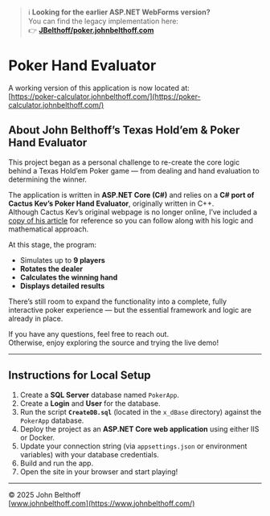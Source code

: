 > ℹ️ **Looking for the earlier ASP.NET WebForms version?**  
> You can find the legacy implementation here:  
> 👉 **[JBelthoff/poker.johnbelthoff.com](https://github.com/JBelthoff/poker.johnbelthoff.com)**

 # Poker Hand Evaluator

A working version of this application is now located at:  
[https://poker-calculator.johnbelthoff.com/](https://poker-calculator.johnbelthoff.com/)

## About John Belthoff’s Texas Hold’em & Poker Hand Evaluator

This project began as a personal challenge to re-create the core logic behind a Texas Hold’em Poker game — from dealing and hand evaluation to determining the winner.

The application is written in **ASP.NET Core (C#)** and relies on a **C# port of Cactus Kev’s Poker Hand Evaluator**, originally written in C++.  
Although Cactus Kev’s original webpage is no longer online, I’ve included a [copy of his article](https://poker-calculator.johnbelthoff.com/cactus_kev) for reference so you can follow along with his logic and mathematical approach.

At this stage, the program:

- Simulates up to **9 players**
- **Rotates the dealer**
- **Calculates the winning hand**
- **Displays detailed results**

There’s still room to expand the functionality into a complete, fully interactive poker experience — but the essential framework and logic are already in place.

If you have any questions, feel free to reach out.  
Otherwise, enjoy exploring the source and trying the live demo!

---

## Instructions for Local Setup

1. Create a **SQL Server** database named `PokerApp`.
2. Create a **Login** and **User** for the database.
3. Run the script **`CreateDB.sql`** (located in the `x_dBase` directory) against the `PokerApp` database.
4. Deploy the project as an **ASP.NET Core web application** using either IIS or Docker.
5. Update your connection string (via `appsettings.json` or environment variables) with your database credentials.
6. Build and run the app.
7. Open the site in your browser and start playing!

---

© 2025 John Belthoff  
[www.johnbelthoff.com](https://www.johnbelthoff.com/)

